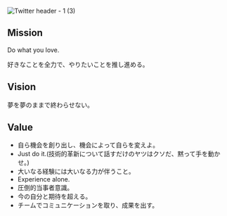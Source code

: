 ![Twitter header - 1 (3)](https://github.com/qqey/.github/assets/26848713/23953ca2-810f-4575-b297-3235b5adbb5d)

## Mission
Do what you love.

好きなことを全力で、やりたいことを推し進める。

## Vision
夢を夢のままで終わらせない。

## Value
- 自ら機会を創り出し、機会によって自らを変えよ。
- Just do it.(技術的革新について話すだけのヤツはクソだ、黙って手を動かせ。)
- 大いなる経験には大いなる力が伴うこと。
- Experience alone.
- 圧倒的当事者意識。
- 今の自分と期待を超える。
- チームでコミュニケーションを取り、成果を出す。

